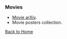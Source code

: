 ### Movies

* [Movie arXiv](https://bowenl.notion.site/movies). 
* Movie posters collection.

[Back to Home](/index.md)
